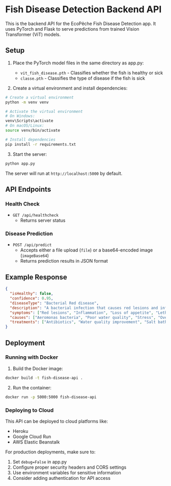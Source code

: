 # Fish Disease Detection Backend API

This is the backend API for the EcoPêche Fish Disease Detection app. It uses PyTorch and Flask to serve predictions from trained Vision Transformer (ViT) models.

## Setup

1. Place the PyTorch model files in the same directory as app.py:
   - `vit_fish_disease.pth` - Classifies whether the fish is healthy or sick
   - `classe.pth` - Classifies the type of disease if the fish is sick

2. Create a virtual environment and install dependencies:

```bash
# Create a virtual environment
python -m venv venv

# Activate the virtual environment
# On Windows:
venv\Scripts\activate
# On macOS/Linux:
source venv/bin/activate

# Install dependencies
pip install -r requirements.txt
```

3. Start the server:

```bash
python app.py
```

The server will run at `http://localhost:5000` by default.

## API Endpoints

### Health Check
- `GET /api/healthcheck`
  - Returns server status

### Disease Prediction
- `POST /api/predict`
  - Accepts either a file upload (`file`) or a base64-encoded image (`imageBase64`)
  - Returns prediction results in JSON format

## Example Response

```json
{
  "isHealthy": false,
  "confidence": 0.95,
  "diseaseType": "Bacterial Red disease",
  "description": "A bacterial infection that causes red lesions and inflammation on the fish body.",
  "symptoms": ["Red lesions", "Inflammation", "Loss of appetite", "Lethargy"],
  "causes": ["Aeromonas bacteria", "Poor water quality", "Stress", "Overcrowding"],
  "treatments": ["Antibiotics", "Water quality improvement", "Salt baths", "Isolation of affected fish"]
}
```

## Deployment

### Running with Docker

1. Build the Docker image:

```bash
docker build -t fish-disease-api .
```

2. Run the container:

```bash
docker run -p 5000:5000 fish-disease-api
```

### Deploying to Cloud

This API can be deployed to cloud platforms like:
- Heroku
- Google Cloud Run 
- AWS Elastic Beanstalk

For production deployments, make sure to:
1. Set `debug=False` in app.py
2. Configure proper security headers and CORS settings
3. Use environment variables for sensitive information
4. Consider adding authentication for API access 